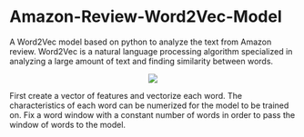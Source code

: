 # Amazon-Review-Word2Vec-Model

A Word2Vec model based on python to analyze the text from Amazon review. Word2Vec is a natural language processing algorithm specialized in analyzing a large amount of text and finding similarity between words. 

<p align = "center">
  <img src = 'https://miro.medium.com/max/724/1*xD9n3KeWXuenMNL_BpYp6A.png'>
  </p>

First create a vector of features and vectorize each word. The characteristics of each word can be numerized for the model to be trained on. Fix a word window with a constant number of words in order to pass the window of words to the model. 
